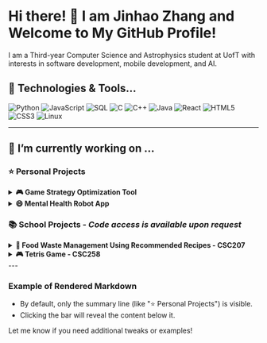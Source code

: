 # Hi there! 👋 I am Jinhao Zhang and Welcome to My GitHub Profile!

I am a Third-year Computer Science and Astrophysics student at UofT with interests in software development, mobile development, and AI.

## 🔧 Technologies & Tools...

![Python](https://img.shields.io/badge/Python-%233776AB.svg?style=for-the-badge&logo=python&logoColor=white)
![JavaScript](https://img.shields.io/badge/JavaScript-%23F7DF1E.svg?style=for-the-badge&logo=javascript&logoColor=black)
![SQL](https://img.shields.io/badge/SQL-%23CC2927.svg?style=for-the-badge&logo=microsoftsqlserver&logoColor=white)
![C](https://img.shields.io/badge/C-%23A8B9CC.svg?style=for-the-badge&logo=c&logoColor=black)
![C++](https://img.shields.io/badge/C++-%2300599C.svg?style=for-the-badge&logo=c%2B%2B&logoColor=white)
![Java](https://img.shields.io/badge/Java-%23ED8B00.svg?style=for-the-badge&logo=openjdk&logoColor=white)
![React](https://img.shields.io/badge/React-%2361DAFB.svg?style=for-the-badge&logo=react&logoColor=black)
![HTML5](https://img.shields.io/badge/HTML5-%23E34F26.svg?style=for-the-badge&logo=html5&logoColor=white)
![CSS3](https://img.shields.io/badge/CSS3-%231572B6.svg?style=for-the-badge&logo=css3&logoColor=white)
![Linux](https://img.shields.io/badge/Linux-%23FCC624.svg?style=for-the-badge&logo=linux&logoColor=black)

---

## 🔭 I’m currently working on ...



### ⭐ Personal Projects
<details>
<summary><b>🎮 Game Strategy Optimization Tool</b></summary>

![Python](https://img.shields.io/badge/Python-%233776AB.svg?style=for-the-badge&logo=python&logoColor=white)
![JavaScript](https://img.shields.io/badge/JavaScript-%23F7DF1E.svg?style=for-the-badge&logo=javascript&logoColor=black)
![React](https://img.shields.io/badge/React-%2361DAFB.svg?style=for-the-badge&logo=react&logoColor=black)
![Flask](https://img.shields.io/badge/Flask-%23000000.svg?style=for-the-badge&logo=flask&logoColor=white)
![PostgreSQL](https://img.shields.io/badge/PostgreSQL-%23316192.svg?style=for-the-badge&logo=postgresql&logoColor=white)
![Node.js](https://img.shields.io/badge/Node.js-%23339933.svg?style=for-the-badge&logo=nodedotjs&logoColor=white)

This project is a full-stack analytics platform for Teamfight Tactics, featuring a Flask REST API backend and a ReactJS frontend. It uses graph algorithms to analyze player match history and identify optimal unit combinations and trait synergies, providing personalized insights and recommendations.The platform automates deployment on a Linux environment using Bash scripts to set up dependencies, configure PostgreSQL, and deploy the application, reducing manual effort by 40%. A SQL database is used to store and query player performance data efficiently, ensuring accurate insights for users.

Check out the [🔗 GitHub Repository](https://github.com/jinnyhaohao/Game-Strategy-Optimization-Tool-) for more details!

</details>

<details>
<summary><b>😄 Mental Health Robot App</b></summary>

This project is a full-stack analytics platform for Teamfight Tactics, featuring a Flask REST API backend and a ReactJS frontend. It uses graph algorithms to analyze player match history and identify optimal unit combinations and trait synergies, providing personalized insights and recommendations.The platform automates deployment on a Linux environment using Bash scripts to set up dependencies, configure PostgreSQL, and deploy the application, reducing manual effort by 40%. A SQL database is used to store and query player performance data efficiently, ensuring accurate insights for users.

Check out the [🔗 GitHub Repository](https://github.com/jinnyhaohao/-Mental-Health-Bot-Project-) for more details!

</details>

### 📚 School Projects - *Code access is available upon request*

<details>
<summary><b>🌱 Food Waste Management Using Recommended Recipes - CSC207</b></summary>

![Java](https://img.shields.io/badge/Java-%23ED8B00.svg?style=for-the-badge&logo=openjdk&logoColor=white)
![JUnit](https://img.shields.io/badge/JUnit-%2325A162.svg?style=for-the-badge&logo=java&logoColor=white)
![Maven](https://img.shields.io/badge/Maven-%23C71A36.svg?style=for-the-badge&logo=apache-maven&logoColor=white)
![Java Swing](https://img.shields.io/badge/Java_Swing-%23E76F00.svg?style=for-the-badge&logo=java&logoColor=white)

Worked with four awesome teammates to create a recipe generating application that focuses on using about to expire ingredients. The project focused on clean architecture coding and object-oriented design.I added features for searching recipes and adding ingredients using Java and Maven. Hooked up three REST APIs to fetch recipes and show nutritional info, making the app super user-friendly. I designed over 20% of the app's windows with Java Swing. We utilized JUnit for testing and Git for version control to keep everything organized and on track! 

</details>

<details>
<summary><b>🎮 Tetris Game - CSC258</b></summary>

I Created a fully playable Tetris game with smooth, real-time gameplay using MIPS Assembly and Saturn for the visuals. Added fun features like gravity, score tracking, high scores, and game resets, all running seamlessly at 60 FPS. Focused on solid mechanics and an easy-to-use interface for a great player experience!

</details>
---

### Example of Rendered Markdown

- By default, only the summary line (like "⭐ Personal Projects") is visible.
- Clicking the bar will reveal the content below it.

Let me know if you need additional tweaks or examples!









<!--
**jinnyhaohao/jinnyhaohao** is a ✨ _special_ ✨ repository because its `README.md` (this file) appears on your GitHub profile.

Here are some ideas to get you started:

- 🔭 I’m currently working on ...
- 🌱 I’m currently learning ...
- 👯 I’m looking to collaborate on ...
- 🤔 I’m looking for help with ...
- 💬 Ask me about ...
- 📫 How to reach me: ...
- 😄 Pronouns: ...
- ⚡ Fun fact: ...
-->
